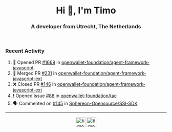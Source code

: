 <h1 align="center">Hi 👋, I'm Timo</h1>
<h3 align="center">A developer from Utrecht, The Netherlands</h3>
<br/>
<!-- https://github.com/rahuldkjain/github-profile-readme-generator --!>

<!--  <p align="left"><img src="https://github-readme-stats.vercel.app/api?username=timoglastra&show_icons=true&count_private=true&" alt="timoglastra" /></p> --!>

<!--
Github language stats
<p align="left"><img src="https://github-readme-stats.vercel.app/api/top-langs/?username=timoglastra&layout=compact" alt="timoglastra" /><p>
-->

<!-- Codestats language stats -->
<!-- <p align="left"><img src="https://codestats-readme.vercel.app/api/top-langs/?username=timoglastra&layout=compact&language_count=12" alt="timoglastra" /><p>    --!>
  
<h3>Recent Activity</h3>

<!--START_SECTION:activity-->
1. 💪 Opened PR [#1669](https://github.com/openwallet-foundation/agent-framework-javascript/pull/1669) in [openwallet-foundation/agent-framework-javascript](https://github.com/openwallet-foundation/agent-framework-javascript)
2. 🎉 Merged PR [#231](https://github.com/openwallet-foundation/agent-framework-javascript-ext/pull/231) in [openwallet-foundation/agent-framework-javascript-ext](https://github.com/openwallet-foundation/agent-framework-javascript-ext)
3. ❌ Closed PR [#146](https://github.com/openwallet-foundation/agent-framework-javascript-ext/pull/146) in [openwallet-foundation/agent-framework-javascript-ext](https://github.com/openwallet-foundation/agent-framework-javascript-ext)
4. ❗ Opened issue [#88](https://github.com/openwallet-foundation/tac/issues/88) in [openwallet-foundation/tac](https://github.com/openwallet-foundation/tac)
5. 🗣 Commented on [#145](https://github.com/Sphereon-Opensource/SSI-SDK/pull/145#issuecomment-1845036068) in [Sphereon-Opensource/SSI-SDK](https://github.com/Sphereon-Opensource/SSI-SDK)
<!--END_SECTION:activity-->

---

<p align="center">
<a href="https://twitter.com/timoglastra" target="blank"><img align="center" src="https://cdn.jsdelivr.net/npm/simple-icons@3.0.1/icons/twitter.svg" alt="timoglastra" height="30" width="30" /></a>
<a href="https://linkedin.com/in/timoglastra" target="blank"><img align="center" src="https://cdn.jsdelivr.net/npm/simple-icons@3.0.1/icons/linkedin.svg" alt="timoglastra" height="30" width="30" /></a>
</p>



